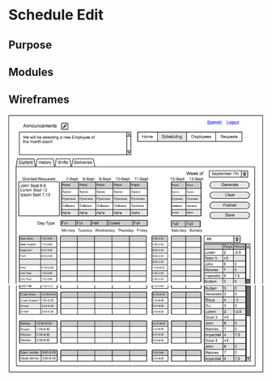 
Schedule Edit
==

Purpose
--

Modules
--

Wireframes
--

![alt text](../views/schedule-edit-top.png)
![alt text](../views/schedule-edit-bottom.png)
